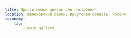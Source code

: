 ```yaml
---
title: Просто милый цветок для настроения
location: Шелеховский район, Иркутская область, Россия
taxonomy:
    tag:
        - main_gallery
---
```

